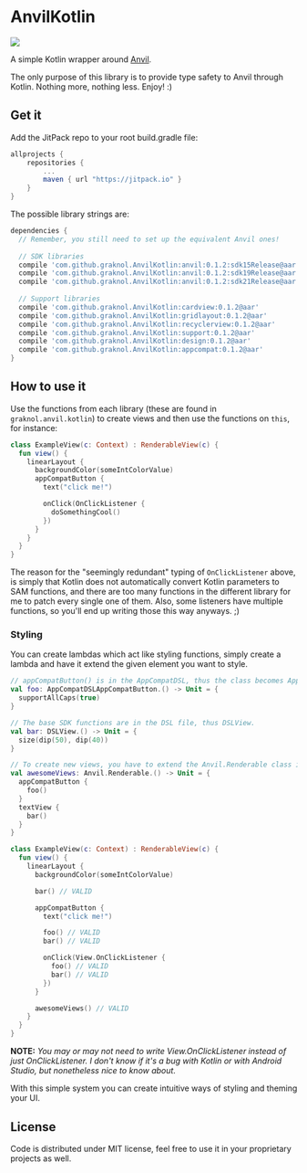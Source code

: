 # AnvilKotlin
[![](https://jitpack.io/v/graknol/AnvilKotlin.svg)](https://jitpack.io/#graknol/AnvilKotlin)

A simple Kotlin wrapper around [Anvil](https://github.com/zserge/anvil).

The only purpose of this library is to provide type safety to Anvil through Kotlin. Nothing more, nothing less. Enjoy! :) 

## Get it

Add the JitPack repo to your root build.gradle file:
```gradle
allprojects {
	repositories {
		...
		maven { url "https://jitpack.io" }
	}
}
```

The possible library strings are:
```gradle
dependencies {
  // Remember, you still need to set up the equivalent Anvil ones!
  
  // SDK libraries
  compile 'com.github.graknol.AnvilKotlin:anvil:0.1.2:sdk15Release@aar'
  compile 'com.github.graknol.AnvilKotlin:anvil:0.1.2:sdk19Release@aar'
  compile 'com.github.graknol.AnvilKotlin:anvil:0.1.2:sdk21Release@aar'
  
  // Support libraries
  compile 'com.github.graknol.AnvilKotlin:cardview:0.1.2@aar'
  compile 'com.github.graknol.AnvilKotlin:gridlayout:0.1.2@aar'
  compile 'com.github.graknol.AnvilKotlin:recyclerview:0.1.2@aar'
  compile 'com.github.graknol.AnvilKotlin:support:0.1.2@aar'
  compile 'com.github.graknol.AnvilKotlin:design:0.1.2@aar'
  compile 'com.github.graknol.AnvilKotlin:appcompat:0.1.2@aar'
}
```

## How to use it

Use the functions from each library (these are found in `graknol.anvil.kotlin`) to create views and then use the functions on `this`, for instance:

```kotlin
class ExampleView(c: Context) : RenderableView(c) {
  fun view() {
    linearLayout {
      backgroundColor(someIntColorValue)
      appCompatButton {
        text("click me!")

        onClick(OnClickListener {
          doSomethingCool()
        })
      }
    }
  }
}
```

The reason for the "seemingly redundant" typing of `OnClickListener` above, is simply that Kotlin does not automatically convert Kotlin parameters to SAM functions, and there are too many functions in the different library for me to patch every single one of them. Also, some listeners have multiple functions, so you'll end up writing those this way anyways. ;)

### Styling

You can create lambdas which act like styling functions, simply create a lambda and have it extend the given element you want to style.

```kotlin
// appCompatButton() is in the AppCompatDSL, thus the class becomes AppCompatDSLAppCompatButton, easy!
val foo: AppCompatDSLAppCompatButton.() -> Unit = {
  supportAllCaps(true)
}

// The base SDK functions are in the DSL file, thus DSLView.
val bar: DSLView.() -> Unit = {
  size(dip(50), dip(40))
}

// To create new views, you have to extend the Anvil.Renderable class instead.
val awesomeViews: Anvil.Renderable.() -> Unit = {
  appCompatButton {
    foo()
  }
  textView {
    bar()
  }
}

class ExampleView(c: Context) : RenderableView(c) {
  fun view() {
    linearLayout {
      backgroundColor(someIntColorValue)

      bar() // VALID

      appCompatButton {
        text("click me!")

        foo() // VALID
        bar() // VALID

        onClick(View.OnClickListener {
          foo() // VALID
          bar() // VALID
        })
      }

      awesomeViews() // VALID
    }
  }
}
```

**NOTE:** _You may or may not need to write View.OnClickListener instead of just OnClickListener. I don't know if it's a bug with Kotlin or with Android Studio, but nonetheless nice to know about._

With this simple system you can create intuitive ways of styling and theming your UI.

## License

Code is distributed under MIT license, feel free to use it in your proprietary projects as well. 
